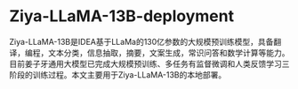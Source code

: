 # Ziya-LLaMA-13B-deployment
Ziya-LLaMA-13B是IDEA基于LLaMa的130亿参数的大规模预训练模型，具备翻译，编程，文本分类，信息抽取，摘要，文案生成，常识问答和数学计算等能力。目前姜子牙通用大模型已完成大规模预训练、多任务有监督微调和人类反馈学习三阶段的训练过程。本文主要用于Ziya-LLaMA-13B的本地部署。
